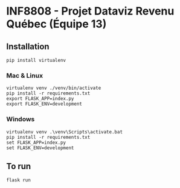 # INF8808 - Projet Dataviz Revenu Québec (Équipe 13) 
## Installation

```
pip install virtualenv
```

### Mac & Linux

```
virtualenv venv ./venv/bin/activate
pip install -r requirements.txt
export FLASK_APP=index.py
export FLASK_ENV=development
```

### Windows
```
virtualenv venv .\venv\Scripts\activate.bat
pip install -r requirements.txt
set FLASK_APP=index.py
set FLASK_ENV=development
```

## To run
```
flask run
```
